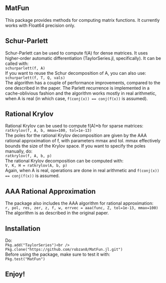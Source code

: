 ## MatFun
This package provides methods for computing matrix functions. It currently works with Float64 precision only.

## Schur-Parlett
Schur-Parlett can be used to compute f(A) for dense matrices. It uses higher-order automatic differentiation (TaylorSeries.jl, specifically). It can be called with:<br />
`schurparlett(f, A)`<br />
If you want to reuse the Schur decomposition of A, you can also use:<br />
`schurparlett(f, T, Q, vals)`<br />
The algorithm has a couple of performance improvements, compared to the one described in the paper. The Parlett recurrence is implemented in a cache-oblivious fashion and the algorithm works mostly in real arithmetic, when A is real (in which case, `f(conj(x)) == conj(f(x))` is assumed).

## Rational Krylov
Rational Krylov can be used to compute f(A)*b for sparse matrices:<br />
`ratkrylov(f, A, b, mmax=100, tol=1e-13)`<br />
The poles for the rational Krylov decomposition are given by the AAA rational approximation of f, with parameters mmax and tol. mmax effectively bounds the size of the Krylov space. If you want to specify the poles manually, do:<br />
`ratkrylov(f, A, b, p)`<br />
The rational Krylov decomposition can be computed with:<br />
`V, K, H = ratkrylov(A, b, p)`<br />
Again, when A is real, operations are done in real arithmetic and `f(conj(x)) == conj(f(x))` is assumed.

## AAA Rational Approximation
The package also includes the AAA algorithm for rational approximation:<br />
`r, pol, res, zer, z, f, w, errvec = aaa(func, Z, tol=1e-13, mmax=100)`<br />
The algorithm is as described in the original paper.

## Installation
Do:<br />
`Pkg.add("TaylorSeries")<br />
Pkg.clone("https://github.com/robzan8/MatFun.jl.git")`<br />
Before using the package, make sure to test it with:<br />
`Pkg.test("MatFun")`

## Enjoy!
